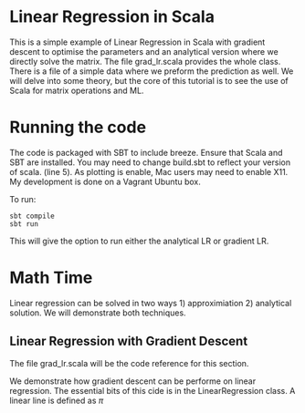 # Linear Regression in Scala
This is a simple example of Linear Regression in Scala with gradient descent to optimise the parameters and an analytical version where we directly solve the matrix. The file grad_lr.scala provides the whole class. There is a file of a simple data where we preform the prediction as well. We will delve into some theory, but the core of this tutorial is to see the use of Scala for matrix operations and ML.  

# Running the code
The code is packaged with SBT to include breeze. Ensure that Scala and SBT are installed. You may need to change build.sbt to reflect your version of scala. (line 5). As plotting is enable, Mac users may need to enable X11. My development is done on a Vagrant Ubuntu box.  

To run:
```
sbt compile
sbt run
```
This will give the option to run either the analytical LR or gradient LR. 

# Math Time
Linear regression can be solved in two ways 1) approximiation 2) analytical solution. We will demonstrate both techniques. 

## Linear Regression with Gradient Descent
The file grad_lr.scala will be the code reference for this section.

We demonstrate how gradient descent can be performe on linear regression. The essential bits of this cide is in the LinearRegression class. A linear line is defined as $\pi$
